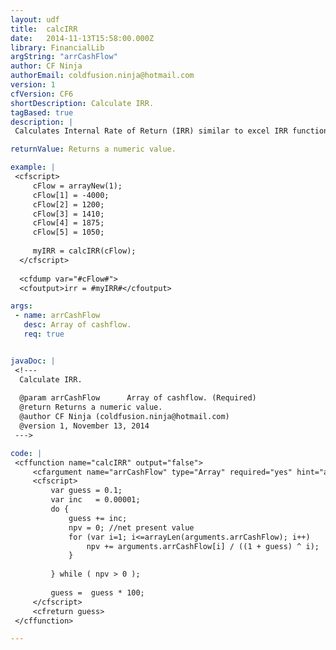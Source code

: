 ```yaml
---
layout: udf
title:  calcIRR
date:   2014-11-13T15:58:00.000Z
library: FinancialLib
argString: "arrCashFlow"
author: CF Ninja
authorEmail: coldfusion.ninja@hotmail.com
version: 1
cfVersion: CF6
shortDescription: Calculate IRR.
tagBased: true
description: |
 Calculates Internal Rate of Return (IRR) similar to excel IRR function.

returnValue: Returns a numeric value.

example: |
 <cfscript>
     cFlow = arrayNew(1);
     cFlow[1] = -4000;
     cFlow[2] = 1200;
     cFlow[3] = 1410;
     cFlow[4] = 1875;
     cFlow[5] = 1050;
     
     myIRR = calcIRR(cFlow);
  </cfscript>    
 
  <cfdump var="#cFlow#">
  <cfoutput>irr = #myIRR#</cfoutput>

args:
 - name: arrCashFlow
   desc: Array of cashflow.
   req: true


javaDoc: |
 <!---
  Calculate IRR.
  
  @param arrCashFlow      Array of cashflow. (Required)
  @return Returns a numeric value. 
  @author CF Ninja (coldfusion.ninja@hotmail.com) 
  @version 1, November 13, 2014 
 --->

code: |
 <cffunction name="calcIRR" output="false">
     <cfargument name="arrCashFlow" type="Array" required="yes" hint="array of cashflow">
     <cfscript>
         var guess = 0.1;
         var inc   = 0.00001;
         do {
             guess += inc;
             npv = 0; //net present value
             for (var i=1; i<=arrayLen(arguments.arrCashFlow); i++)    {
                 npv += arguments.arrCashFlow[i] / ((1 + guess) ^ i);    
             }
             
         } while ( npv > 0 );
         
         guess =  guess * 100;
     </cfscript>
     <cfreturn guess>
 </cffunction>

---
```


